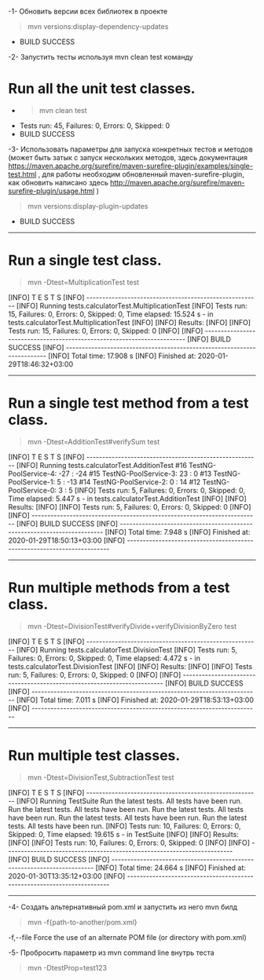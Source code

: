 -1- Обновить версии всех библиотек в проекте

 > mvn versions:display-dependency-updates
- BUILD SUCCESS

-2- Запустить тесты используя mvn clean test команду
 
 # Run all the unit test classes.
 - > mvn clean test
 - Tests run: 45, Failures: 0, Errors: 0, Skipped: 0
 - BUILD SUCCESS
 
-3- Использовать параметры для запуска конкретных тестов и методов 
(может быть затык с запуск нескольких методов, здесь документация 
https://maven.apache.org/surefire/maven-surefire-plugin/examples/single-test.html , 
для работы необходим обновленный maven-surefire-plugin, 
как обновить написано здесь http://maven.apache.org/surefire/maven-surefire-plugin/usage.html ) 

> mvn versions:display-plugin-updates
 - BUILD SUCCESS
 
*** 
 # Run a single test class.
> mvn -Dtest=MultiplicationTest test
 
 [INFO]  T E S T S
 [INFO] -------------------------------------------------------
 [INFO] Running tests.calculatorTest.MultiplicationTest
 [INFO] Tests run: 15, Failures: 0, Errors: 0, Skipped: 0, Time elapsed: 15.524 s - in tests.calculatorTest.MultiplicationTest
 [INFO]
 [INFO] Results:
 [INFO]
 [INFO] Tests run: 15, Failures: 0, Errors: 0, Skipped: 0
 [INFO]
 [INFO] ------------------------------------------------------------------------
 [INFO] BUILD SUCCESS
 [INFO] ------------------------------------------------------------------------
 [INFO] Total time:  17.908 s
 [INFO] Finished at: 2020-01-29T18:46:32+03:00
 
***
 # Run a single test method from a test class.
 > mvn -Dtest=AdditionTest#verifySum test

[INFO]  T E S T S
[INFO] -------------------------------------------------------
[INFO] Running tests.calculatorTest.AdditionTest
#16 TestNG-PoolService-4: -27 : -24
#15 TestNG-PoolService-3: 23 : 0
#13 TestNG-PoolService-1: 5 : -13
#14 TestNG-PoolService-2: 0 : 14
#12 TestNG-PoolService-0: 3 : 5
[INFO] Tests run: 5, Failures: 0, Errors: 0, Skipped: 0, Time elapsed: 5.447 s - in tests.calculatorTest.AdditionTest
[INFO]
[INFO] Results:
[INFO]
[INFO] Tests run: 5, Failures: 0, Errors: 0, Skipped: 0
[INFO]
[INFO] ------------------------------------------------------------------------
[INFO] BUILD SUCCESS
[INFO] ------------------------------------------------------------------------
[INFO] Total time:  7.948 s
[INFO] Finished at: 2020-01-29T18:50:13+03:00
[INFO] ------------------------------------------------------------------------

***
 # Run multiple methods from a test class. 
 > mvn -Dtest=DivisionTest#verifyDivide+verifyDivisionByZero test

[INFO]  T E S T S
[INFO] -------------------------------------------------------
[INFO] Running tests.calculatorTest.DivisionTest
[INFO] Tests run: 5, Failures: 0, Errors: 0, Skipped: 0, Time elapsed: 4.472 s - in tests.calculatorTest.DivisionTest
[INFO]
[INFO] Results:
[INFO]
[INFO] Tests run: 5, Failures: 0, Errors: 0, Skipped: 0
[INFO]
[INFO] ------------------------------------------------------------------------
[INFO] BUILD SUCCESS
[INFO] ------------------------------------------------------------------------
[INFO] Total time:  7.011 s
[INFO] Finished at: 2020-01-29T18:53:13+03:00
[INFO] ------------------------------------------------------------------------

***
 # Run multiple test classes.
> mvn -Dtest=DivisionTest,SubtractionTest test

[INFO]  T E S T S
[INFO] -------------------------------------------------------
[INFO] Running TestSuite
Run the latest tests.
All tests have been run.
Run the latest tests.
All tests have been run.
Run the latest tests.
All tests have been run.
Run the latest tests.
All tests have been run.
Run the latest tests.
All tests have been run.
[INFO] Tests run: 10, Failures: 0, Errors: 0, Skipped: 0, Time elapsed: 19.615 s - in TestSuite
[INFO]
[INFO] Results:
[INFO]
[INFO] Tests run: 10, Failures: 0, Errors: 0, Skipped: 0
[INFO]
[INFO] ------------------------------------------------------------------------
[INFO] BUILD SUCCESS
[INFO] ------------------------------------------------------------------------
[INFO] Total time:  24.664 s
[INFO] Finished at: 2020-01-30T13:35:12+03:00
[INFO] ------------------------------------------------------------------------

***

-4- Создать альтернативный pom.xml и запустить из него mvn билд

 > mvn -f{path-to-another/pom.xml}

 -f,--file <arg>                        Force the use of an alternate POM
                                        file (or directory with pom.xml)

-5- Пробросить параметр из mvn command line внутрь теста

 > mvn -DtestProp=test123